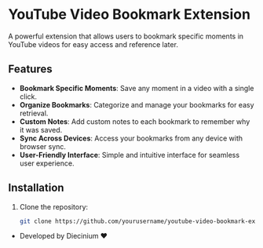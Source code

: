 # YouTube Video Bookmark Extension

A powerful extension that allows users to bookmark specific moments in YouTube videos for easy access and reference later.

## Features

- **Bookmark Specific Moments**: Save any moment in a video with a single click.
- **Organize Bookmarks**: Categorize and manage your bookmarks for easy retrieval.
- **Custom Notes**: Add custom notes to each bookmark to remember why it was saved.
- **Sync Across Devices**: Access your bookmarks from any device with browser sync.
- **User-Friendly Interface**: Simple and intuitive interface for seamless user experience.

## Installation

1. Clone the repository:
   ```sh
   git clone https://github.com/yourusername/youtube-video-bookmark-extension.git

-   Developed by Diecinium ❤️


